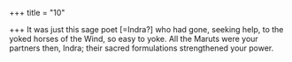 +++
title = "10"

+++
It was just this sage poet [=Indra?] who had gone, seeking help, to the  yoked horses of the Wind, so easy to yoke.
All the Maruts were your partners then, Indra; their sacred
formulations strengthened your power.
